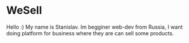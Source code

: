 # WeSell
Hello :) My name is Stanislav. Im begginer web-dev from Russia, I want doing platform for business where they are can sell some products.
